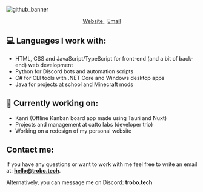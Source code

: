 ![github_banner](https://user-images.githubusercontent.com/57040351/230038488-f7982ef2-0d91-41cf-bc07-613b314ca4be.png)

<p align="center">
  <a href="https://trobo.tech"> Website </a> &nbsp;
  <a href="mailto:hello@trobo.tech"> Email </a>
</p>

## 💻 Languages I work with:
- HTML, CSS and JavaScript/TypeScript for front-end (and a bit of back-end) web development
- Python for Discord bots and automation scripts
- C# for CLI tools with .NET Core and Windows desktop apps
- Java for projects at school and Minecraft mods

## 🔭 Currently working on:
- Kanri (Offline Kanban board app made using Tauri and Nuxt)
- Projects and management at catto labs (developer trio)
- Working on a redesign of my personal website

## Contact me:
If you have any questions or want to work with me feel free to write an email at: **hello@trobo.tech**.

Alternatively, you can message me on Discord: **trobo.tech**

